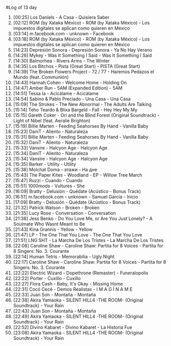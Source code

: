 #Log of 13 day

1. [00:25] Los Daniels - A Casa - Quisiera Saber
1. [02:12] ROM (by Xataka México) - ROM (by Xataka México) - Los impuestos digitales se aplican como quieren en México
1. [03:14] m.facebook.com - unknown - Facebook
1. [03:18] ROM (by Xataka México) - ROM (by Xataka México) - Los impuestos digitales se aplican como quieren en México
1. [14:23] Depresión Sonora - Depresión Sonora - Ya No Hay Verano
1. [14:26] Mykey - Was It Something I Said - Was It Something I Said
1. [14:30] Balmorhea - Rivers Arms - The Winter
1. [14:35] Los Bitchos - Pista (Great Start) - PISTA (Great Start)
1. [14:39] The Broken Flowers Project - 72 / 77 - Haremos Pedazos el Mundo (feat. Communión)
1. [14:43] Hannah Cohen - Welcome Home - Holding On
1. [14:47] Amber Run - 5AM (Expanded Edition) - 5AM
1. [14:51] Tessa Ia - Acicálame - Acicálame
1. [14:54] Sabino & Pablo Preciado - Una Casa - Una Casa
1. [15:09] The Strokes - The New Abnormal - The Adults Are Talking
1. [15:14] Teho Teardo & Blixa Bargeld - Fall - Hey Hey My My
1. [15:15] Gareth Coker - Ori and the Blind Forest (Original Soundtrack) - Light of Nibel (feat. Aeralie Brighton)
1. [15:19] Billie Marten - Feeding Seahorses By Hand - Vanilla Baby
1. [15:23] DaniT - Aliento - Naturaleza
1. [15:31] Billie Marten - Feeding Seahorses By Hand - Vanilla Baby
1. [15:32] DaniT - Aliento - Naturaleza
1. [15:33] Vansire - Halcyon Age - Halcyon Age
1. [15:34] DaniT - Aliento - Naturaleza
1. [15:34] Vansire - Halcyon Age - Halcyon Age
1. [15:35] Barker - Utility - Utility
1. [15:38] Molchat Doma - этажи - На дне
1. [15:43] The Paper Kites - Woodland - EP - Willow Tree March
1. [15:47] Ruzzi - Cuando - Cuando
1. [15:51] 1000mods - Vultures - She
1. [16:09] Bratty - Delusión - Quédate (Acústico - Bonus Track)
1. [16:51] m.facebook.com - unknown - Samuel García - Inicio
1. [17:09] Bratty - Delusión - Quédate (Acústico - Bonus Track)
1. [21:32] Patrick Watson - Broken - Broken
1. [21:35] Lucy Rose - Conversation - Conversation
1. [21:38] Jess Benko - Do You Love Me, or Are You Just Lonely? - A Soulmate Who Wasnt Meant to Be
1. [21:43] Kina Grannis - Yellow - Yellow
1. [21:47] LP - The One That You Love - The One That You Love
1. [21:51] LNG SHT - La Marcha De Los Tristes - La Marcha De Los Tristes
1. [22:08] Caroline Shaw - Caroline Shaw: Partita for 8 Voices - Partita for 8 Singers: No. 3. Courante
1. [22:14] Human Tetris - Memorabilia - Ugly Night
1. [22:17] Caroline Shaw - Caroline Shaw: Partita for 8 Voices - Partita for 8 Singers: No. 3. Courante
1. [22:22] Electric Wizard - Dopethrone (Remaster) - Funeralopolis
1. [22:22] Porter - Cuxillo - Cuxillo
1. [22:27] Flora Cash - Baby, It's Okay - Missing Home
1. [22:31] Cocó Cecé - Demos Realistas - I M A G Í N A M E
1. [22:33] Juan Son - Montaña - Montaña
1. [22:38] Akira Yamaoka - SILENT HILL4 -THE ROOM- (Original Soundtrack) - Your Rain
1. [22:43] Juan Son - Montaña - Montaña
1. [22:49] Akira Yamaoka - SILENT HILL4 -THE ROOM- (Original Soundtrack) - Your Rain
1. [22:52] Divino Kabaret - Divino Kabaret - La Historia Fue
1. [23:08] Akira Yamaoka - SILENT HILL4 -THE ROOM- (Original Soundtrack) - Your Rain
